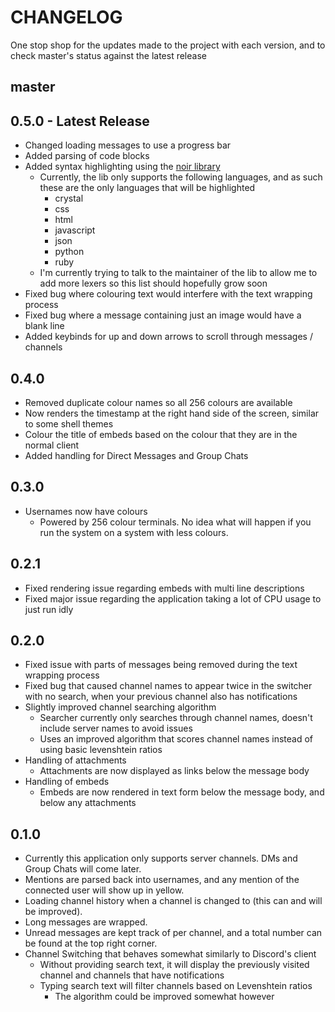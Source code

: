 # CHANGELOG

One stop shop for the updates made to the project with each version, and to check master's status against the latest release

## master

## 0.5.0 - Latest Release
- Changed loading messages to use a progress bar
- Added parsing of code blocks
- Added syntax highlighting using the [noir library](https://github.com/MakeNowJust/noir)
    - Currently, the lib only supports the following languages, and as such these are the only languages that will be highlighted
        - crystal
        - css
        - html
        - javascript
        - json
        - python
        - ruby
    - I'm currently trying to talk to the maintainer of the lib to allow me to add more lexers so this list should hopefully grow soon
- Fixed bug where colouring text would interfere with the text wrapping process
- Fixed bug where a message containing just an image would have a blank line
- Added keybinds for up and down arrows to scroll through messages / channels

## 0.4.0
- Removed duplicate colour names so all 256 colours are available
- Now renders the timestamp at the right hand side of the screen, similar to some shell themes
- Colour the title of embeds based on the colour that they are in the normal client
- Added handling for Direct Messages and Group Chats

## 0.3.0
- Usernames now have colours
    - Powered by 256 colour terminals. No idea what will happen if you run the system on a system with less colours.

## 0.2.1
- Fixed rendering issue regarding embeds with multi line descriptions
- Fixed major issue regarding the application taking a lot of CPU usage to just run idly

## 0.2.0
- Fixed issue with parts of messages being removed during the text wrapping process
- Fixed bug that caused channel names to appear twice in the switcher with no search, when your previous channel also has notifications
- Slightly improved channel searching algorithm
    - Searcher currently only searches through channel names, doesn't include server names to avoid issues
    - Uses an improved algorithm that scores channel names instead of using basic levenshtein ratios
- Handling of attachments
    - Attachments are now displayed as links below the message body
- Handling of embeds
    - Embeds are now rendered in text form below the message body, and below any attachments

## 0.1.0
- Currently this application only supports server channels. DMs and Group Chats will come later.
- Mentions are parsed back into usernames, and any mention of the connected user will show up in yellow.
- Loading channel history when a channel is changed to (this can and will be improved).
- Long messages are wrapped.
- Unread messages are kept track of per channel, and a total number can be found at the top right corner.
- Channel Switching that behaves somewhat similarly to Discord's client
    - Without providing search text, it will display the previously visited channel and channels that have notifications
    - Typing search text will filter channels based on Levenshtein ratios
        - The algorithm could be improved somewhat however
